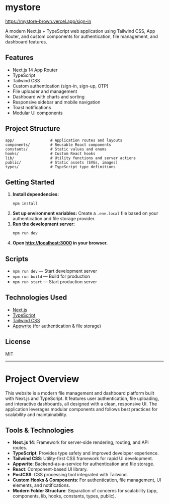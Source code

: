 # mystore
https://mystore-brown.vercel.app/sign-in

A modern Next.js + TypeScript web application using Tailwind CSS, App Router, and custom components for authentication, file management, and dashboard features.

## Features
- Next.js 14 App Router
- TypeScript
- Tailwind CSS
- Custom authentication (sign-in, sign-up, OTP)
- File uploader and management
- Dashboard with charts and sorting
- Responsive sidebar and mobile navigation
- Toast notifications
- Modular UI components

## Project Structure
```
app/                # Application routes and layouts
components/         # Reusable React components
constants/          # Static values and enums
hooks/              # Custom React hooks
lib/                # Utility functions and server actions
public/             # Static assets (SVGs, images)
types/              # TypeScript type definitions
```

## Getting Started
1. **Install dependencies:**
   ```bash
   npm install
   ```
2. **Set up environment variables:**
   Create a `.env.local` file based on your authentication and file storage provider.
3. **Run the development server:**
   ```bash
   npm run dev
   ```
4. **Open [http://localhost:3000](http://localhost:3000) in your browser.**

## Scripts
- `npm run dev` — Start development server
- `npm run build` — Build for production
- `npm run start` — Start production server

## Technologies Used
- [Next.js](https://nextjs.org/)
- [TypeScript](https://www.typescriptlang.org/)
- [Tailwind CSS](https://tailwindcss.com/)
- [Appwrite](https://appwrite.io/) (for authentication & file storage)

## License
MIT

---

# Project Overview

This website is a modern file management and dashboard platform built with Next.js and TypeScript. It features user authentication, file uploading, and interactive dashboards, all designed with a clean, responsive UI. The application leverages modular components and follows best practices for scalability and maintainability.

## Tools & Technologies

- **Next.js 14**: Framework for server-side rendering, routing, and API routes.
- **TypeScript**: Provides type safety and improved developer experience.
- **Tailwind CSS**: Utility-first CSS framework for rapid UI development.
- **Appwrite**: Backend-as-a-service for authentication and file storage.
- **React**: Component-based UI library.
- **PostCSS**: CSS processing tool integrated with Tailwind.
- **Custom Hooks & Components**: For authentication, file management, UI elements, and notifications.
- **Modern Folder Structure**: Separation of concerns for scalability (app, components, lib, hooks, constants, types, public).
